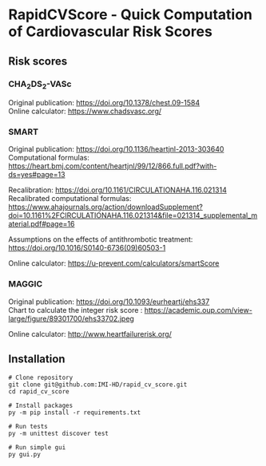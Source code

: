 # RapidCVScore - Quick Computation of Cardiovascular Risk Scores

## Risk scores

### CHA<sub>2</sub>DS<sub>2</sub>-VASc

Original publication: https://doi.org/10.1378/chest.09-1584
<br/>
Online calculator: https://www.chadsvasc.org/

### SMART

Original publication: https://doi.org/10.1136/heartjnl-2013-303640
<br/>
Computational formulas: https://heart.bmj.com/content/heartjnl/99/12/866.full.pdf?with-ds=yes#page=13

Recalibration: https://doi.org/10.1161/CIRCULATIONAHA.116.021314
<br/>
Recalibrated computational formulas: https://www.ahajournals.org/action/downloadSupplement?doi=10.1161%2FCIRCULATIONAHA.116.021314&file=021314_supplemental_material.pdf#page=16

Assumptions on the effects of antithrombotic treatment: https://doi.org/10.1016/S0140-6736(09)60503-1

Online calculator: https://u-prevent.com/calculators/smartScore

### MAGGIC

Original publication: https://doi.org/10.1093/eurheartj/ehs337
<br/>
Chart to calculate the integer risk score : https://academic.oup.com/view-large/figure/89301700/ehs33702.jpeg

Online calculator: http://www.heartfailurerisk.org/

## Installation

```Shell
# Clone repository
git clone git@github.com:IMI-HD/rapid_cv_score.git
cd rapid_cv_score

# Install packages
py -m pip install -r requirements.txt

# Run tests
py -m unittest discover test

# Run simple gui
py gui.py
```
